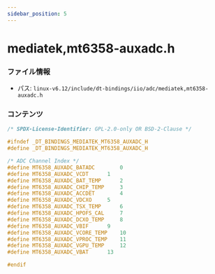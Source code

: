 ```yaml
---
sidebar_position: 5
---
```

# mediatek,mt6358-auxadc.h

### ファイル情報

- パス: `linux-v6.12/include/dt-bindings/iio/adc/mediatek,mt6358-auxadc.h`

### コンテンツ

```h
/* SPDX-License-Identifier: GPL-2.0-only OR BSD-2-Clause */

#ifndef _DT_BINDINGS_MEDIATEK_MT6358_AUXADC_H
#define _DT_BINDINGS_MEDIATEK_MT6358_AUXADC_H

/* ADC Channel Index */
#define MT6358_AUXADC_BATADC		0
#define MT6358_AUXADC_VCDT		1
#define MT6358_AUXADC_BAT_TEMP		2
#define MT6358_AUXADC_CHIP_TEMP		3
#define MT6358_AUXADC_ACCDET		4
#define MT6358_AUXADC_VDCXO		5
#define MT6358_AUXADC_TSX_TEMP		6
#define MT6358_AUXADC_HPOFS_CAL		7
#define MT6358_AUXADC_DCXO_TEMP		8
#define MT6358_AUXADC_VBIF		9
#define MT6358_AUXADC_VCORE_TEMP	10
#define MT6358_AUXADC_VPROC_TEMP	11
#define MT6358_AUXADC_VGPU_TEMP		12
#define MT6358_AUXADC_VBAT		13

#endif

```
